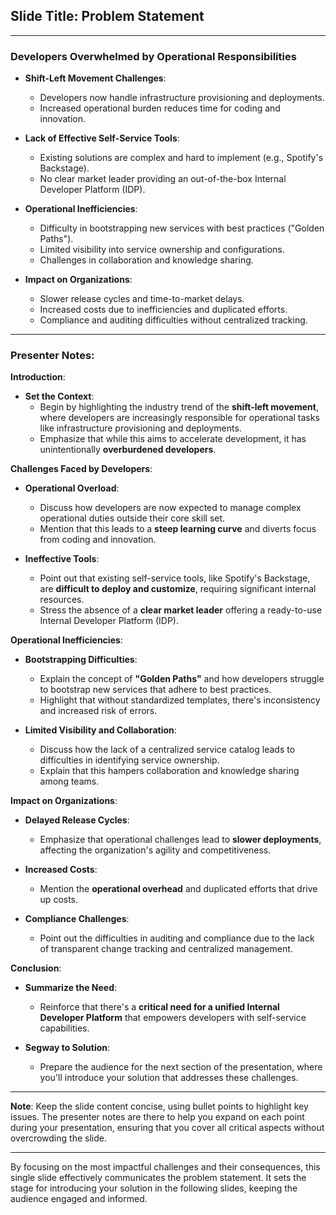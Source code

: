 ## **Slide Title: Problem Statement**

---

### **Developers Overwhelmed by Operational Responsibilities**

- **Shift-Left Movement Challenges**:
    - Developers now handle infrastructure provisioning and deployments.
    - Increased operational burden reduces time for coding and innovation.

- **Lack of Effective Self-Service Tools**:
    - Existing solutions are complex and hard to implement (e.g., Spotify's Backstage).
    - No clear market leader providing an out-of-the-box Internal Developer Platform (IDP).

- **Operational Inefficiencies**:
    - Difficulty in bootstrapping new services with best practices ("Golden Paths").
    - Limited visibility into service ownership and configurations.
    - Challenges in collaboration and knowledge sharing.

- **Impact on Organizations**:
    - Slower release cycles and time-to-market delays.
    - Increased costs due to inefficiencies and duplicated efforts.
    - Compliance and auditing difficulties without centralized tracking.

---

### **Presenter Notes**:

**Introduction**:

- **Set the Context**:
    - Begin by highlighting the industry trend of the **shift-left movement**, where developers are increasingly responsible for operational tasks like infrastructure provisioning and deployments.
    - Emphasize that while this aims to accelerate development, it has unintentionally **overburdened developers**.

**Challenges Faced by Developers**:

- **Operational Overload**:
    - Discuss how developers are now expected to manage complex operational duties outside their core skill set.
    - Mention that this leads to a **steep learning curve** and diverts focus from coding and innovation.

- **Ineffective Tools**:
    - Point out that existing self-service tools, like Spotify's Backstage, are **difficult to deploy and customize**, requiring significant internal resources.
    - Stress the absence of a **clear market leader** offering a ready-to-use Internal Developer Platform (IDP).

**Operational Inefficiencies**:

- **Bootstrapping Difficulties**:
    - Explain the concept of **"Golden Paths"** and how developers struggle to bootstrap new services that adhere to best practices.
    - Highlight that without standardized templates, there's inconsistency and increased risk of errors.

- **Limited Visibility and Collaboration**:
    - Discuss how the lack of a centralized service catalog leads to difficulties in identifying service ownership.
    - Explain that this hampers collaboration and knowledge sharing among teams.

**Impact on Organizations**:

- **Delayed Release Cycles**:
    - Emphasize that operational challenges lead to **slower deployments**, affecting the organization's agility and competitiveness.

- **Increased Costs**:
    - Mention the **operational overhead** and duplicated efforts that drive up costs.

- **Compliance Challenges**:
    - Point out the difficulties in auditing and compliance due to the lack of transparent change tracking and centralized management.

**Conclusion**:

- **Summarize the Need**:
    - Reinforce that there's a **critical need for a unified Internal Developer Platform** that empowers developers with self-service capabilities.

- **Segway to Solution**:
    - Prepare the audience for the next section of the presentation, where you'll introduce your solution that addresses these challenges.

---

**Note**: Keep the slide content concise, using bullet points to highlight key issues. The presenter notes are there to help you expand on each point during your presentation, ensuring that you cover all critical aspects without overcrowding the slide.

---

By focusing on the most impactful challenges and their consequences, this single slide effectively communicates the problem statement. It sets the stage for introducing your solution in the following slides, keeping the audience engaged and informed.
